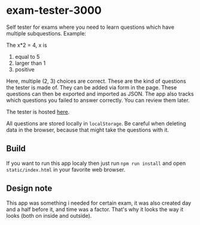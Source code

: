 # exam-tester-3000
Self tester for exams where you need to learn questions which have multiple subquestions. Example:

The x*2 = 4, x is
1) equal to 5
2) larger than 1
3) positive

Here, multiple (2, 3) choices are correct. These are the kind of questions the tester is made of.
They can be added via form in the page. These questions can then be exported and imported as JSON.
The app also tracks which questions you failed to answer correctly. You can review them later.

The tester is hosted [here](https://gregofi.github.io/exam-tester-3000/).

All questions are stored locally in `localStorage`. Be careful when deleting data in the browser, because that might take the questions with it.

## Build
If you want to run this app localy then just run `npm run install` and open `static/index.html` in your favorite web browser.

## Design note
This app was something i needed for certain exam, it was also created day and a half before it, and time was a factor.
That's why it looks the way it looks (both on inside and outside).
